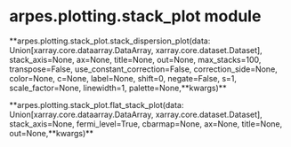 # arpes.plotting.stack\_plot module

**arpes.plotting.stack\_plot.stack\_dispersion\_plot(data:
Union\[xarray.core.dataarray.DataArray, xarray.core.dataset.Dataset\],
stack\_axis=None, ax=None, title=None, out=None, max\_stacks=100,
transpose=False, use\_constant\_correction=False, correction\_side=None,
color=None, c=None, label=None, shift=0, negate=False, s=1,
scale\_factor=None, linewidth=1, palette=None,**kwargs)\*\*

**arpes.plotting.stack\_plot.flat\_stack\_plot(data:
Union\[xarray.core.dataarray.DataArray, xarray.core.dataset.Dataset\],
stack\_axis=None, fermi\_level=True, cbarmap=None, ax=None, title=None,
out=None,**kwargs)\*\*
